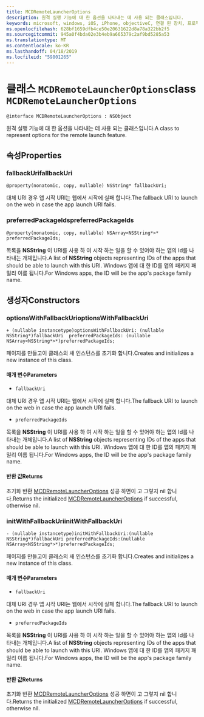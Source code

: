 ```yaml
---
title: MCDRemoteLauncherOptions
description: 원격 실행 기능에 대 한 옵션을 나타내는 데 사용 되는 클래스입니다.
keywords: microsoft, windows, iOS, iPhone, objectiveC, 연결 된 장치, 프로젝트 로마
ms.openlocfilehash: 628bf1659dfb4ce50e20631622d8a78a322bb2f5
ms.sourcegitcommit: 945a0f4bda02e3b4eb9a665379c2af9bd5285a53
ms.translationtype: MT
ms.contentlocale: ko-KR
ms.lasthandoff: 04/18/2019
ms.locfileid: "59801265"
---
```

# <a name="class-mcdremotelauncheroptions"></a><span data-ttu-id="c07f1-104">클래스 `MCDRemoteLauncherOptions`</span><span class="sxs-lookup"><span data-stu-id="c07f1-104">class `MCDRemoteLauncherOptions`</span></span> 

```
@interface MCDRemoteLauncherOptions : NSObject
```  

<span data-ttu-id="c07f1-105">원격 실행 기능에 대 한 옵션을 나타내는 데 사용 되는 클래스입니다.</span><span class="sxs-lookup"><span data-stu-id="c07f1-105">A class to represent options for the remote launch feature.</span></span>

## <a name="properties"></a><span data-ttu-id="c07f1-106">속성</span><span class="sxs-lookup"><span data-stu-id="c07f1-106">Properties</span></span>

### <a name="fallbackuri"></a><span data-ttu-id="c07f1-107">fallbackUri</span><span class="sxs-lookup"><span data-stu-id="c07f1-107">fallbackUri</span></span>
`@property(nonatomic, copy, nullable) NSString* fallbackUri;`

<span data-ttu-id="c07f1-108">대체 URI 경우 앱 시작 URI는 웹에서 시작에 실패 합니다.</span><span class="sxs-lookup"><span data-stu-id="c07f1-108">The fallback URI to launch on the web in case the app launch URI fails.</span></span>

### <a name="preferredpackageids"></a><span data-ttu-id="c07f1-109">preferredPackageIds</span><span class="sxs-lookup"><span data-stu-id="c07f1-109">preferredPackageIds</span></span>
`@property(nonatomic, copy, nullable) NSArray<NSString*>* preferredPackageIds;`

<span data-ttu-id="c07f1-110">목록을 **NSString** 이 URI를 사용 하 여 시작 하는 일을 할 수 있어야 하는 앱의 Id를 나타내는 개체입니다.</span><span class="sxs-lookup"><span data-stu-id="c07f1-110">A list of **NSString** objects representing IDs of the apps that should be able to launch with this URI.</span></span> <span data-ttu-id="c07f1-111">Windows 앱에 대 한 ID를 앱의 패키지 패밀리 이름 됩니다.</span><span class="sxs-lookup"><span data-stu-id="c07f1-111">For Windows apps, the ID will be the app's package family name.</span></span>

## <a name="constructors"></a><span data-ttu-id="c07f1-112">생성자</span><span class="sxs-lookup"><span data-stu-id="c07f1-112">Constructors</span></span>

### <a name="optionswithfallbackuri"></a><span data-ttu-id="c07f1-113">optionsWithFallbackUri</span><span class="sxs-lookup"><span data-stu-id="c07f1-113">optionsWithFallbackUri</span></span>
`+ (nullable instancetype)optionsWithFallbackUri: (nullable NSString*)fallbackUri  preferredPackageIds: (nullable NSArray<NSString*>*)preferredPackageIds;`

<span data-ttu-id="c07f1-114">페이지를 만들고이 클래스의 새 인스턴스를 초기화 합니다.</span><span class="sxs-lookup"><span data-stu-id="c07f1-114">Creates and initializes a new instance of this class.</span></span>

#### <a name="parameters"></a><span data-ttu-id="c07f1-115">매개 변수</span><span class="sxs-lookup"><span data-stu-id="c07f1-115">Parameters</span></span>
* `fallbackUri` 

<span data-ttu-id="c07f1-116">대체 URI 경우 앱 시작 URI는 웹에서 시작에 실패 합니다.</span><span class="sxs-lookup"><span data-stu-id="c07f1-116">The fallback URI to launch on the web in case the app launch URI fails.</span></span>

* `preferredPackageIds` 

<span data-ttu-id="c07f1-117">목록을 **NSString** 이 URI를 사용 하 여 시작 하는 일을 할 수 있어야 하는 앱의 Id를 나타내는 개체입니다.</span><span class="sxs-lookup"><span data-stu-id="c07f1-117">A list of **NSString** objects representing IDs of the apps that should be able to launch with this URI.</span></span> <span data-ttu-id="c07f1-118">Windows 앱에 대 한 ID를 앱의 패키지 패밀리 이름 됩니다.</span><span class="sxs-lookup"><span data-stu-id="c07f1-118">For Windows apps, the ID will be the app's package family name.</span></span>

#### <a name="returns"></a><span data-ttu-id="c07f1-119">반환 값</span><span class="sxs-lookup"><span data-stu-id="c07f1-119">Returns</span></span>
<span data-ttu-id="c07f1-120">초기화 반환 [MCDRemoteLauncherOptions](MCDRemoteLauncherOptions.md) 성공 하면이 고 그렇지 nil 합니다.</span><span class="sxs-lookup"><span data-stu-id="c07f1-120">Returns the initialized [MCDRemoteLauncherOptions](MCDRemoteLauncherOptions.md) if successful, otherwise nil.</span></span>

### <a name="initwithfallbackuri"></a><span data-ttu-id="c07f1-121">initWithFallbackUri</span><span class="sxs-lookup"><span data-stu-id="c07f1-121">initWithFallbackUri</span></span>
`- (nullable instancetype)initWithFallbackUri:(nullable NSString*)fallbackUri preferredPackageIds:(nullable NSArray<NSString*>*)preferredPackageIds;`

<span data-ttu-id="c07f1-122">페이지를 만들고이 클래스의 새 인스턴스를 초기화 합니다.</span><span class="sxs-lookup"><span data-stu-id="c07f1-122">Creates and initializes a new instance of this class.</span></span>

#### <a name="parameters"></a><span data-ttu-id="c07f1-123">매개 변수</span><span class="sxs-lookup"><span data-stu-id="c07f1-123">Parameters</span></span>
* `fallbackUri` 

<span data-ttu-id="c07f1-124">대체 URI 경우 앱 시작 URI는 웹에서 시작에 실패 합니다.</span><span class="sxs-lookup"><span data-stu-id="c07f1-124">The fallback URI to launch on the web in case the app launch URI fails.</span></span>

* `preferredPackageIds` 

<span data-ttu-id="c07f1-125">목록을 **NSString** 이 URI를 사용 하 여 시작 하는 일을 할 수 있어야 하는 앱의 Id를 나타내는 개체입니다.</span><span class="sxs-lookup"><span data-stu-id="c07f1-125">A list of **NSString** objects representing IDs of the apps that should be able to launch with this URI.</span></span> <span data-ttu-id="c07f1-126">Windows 앱에 대 한 ID를 앱의 패키지 패밀리 이름 됩니다.</span><span class="sxs-lookup"><span data-stu-id="c07f1-126">For Windows apps, the ID will be the app's package family name.</span></span>

#### <a name="returns"></a><span data-ttu-id="c07f1-127">반환 값</span><span class="sxs-lookup"><span data-stu-id="c07f1-127">Returns</span></span>
<span data-ttu-id="c07f1-128">초기화 반환 [MCDRemoteLauncherOptions](MCDRemoteLauncherOptions.md) 성공 하면이 고 그렇지 nil 합니다.</span><span class="sxs-lookup"><span data-stu-id="c07f1-128">Returns the initialized [MCDRemoteLauncherOptions](MCDRemoteLauncherOptions.md) if successful, otherwise nil.</span></span>